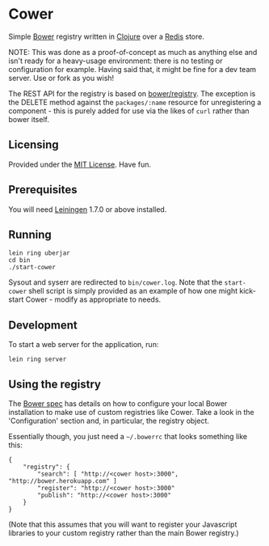 # Cower
Simple [Bower](https://github.com/bower/bower) registry written in [Clojure](http://clojure.org) over a [Redis](http://redis.io) store.

NOTE: This was done as a proof-of-concept as much as anything else and isn't ready for a heavy-usage environment: there is no testing or configuration for example. Having said that, it might be fine for a dev team server. Use or fork as you wish!

The REST API for the registry is based on [bower/registry](https://github.com/bower/registry). The exception is the DELETE method against the `packages/:name` resource for unregistering a component - this is purely added for use via the likes of `curl` rather than bower itself.

## Licensing
Provided under the [MIT License](http://opensource.org/licenses/MIT). Have fun.

## Prerequisites

You will need [Leiningen](https://github.com/technomancy/leiningen) 1.7.0 or above installed.

## Running
    lein ring uberjar
    cd bin
    ./start-cower

Sysout and syserr are redirected to `bin/cower.log`. Note that the `start-cower` shell script is simply provided as an example of how one might kick-start Cower - modify as appropriate to needs. 

## Development
To start a web server for the application, run:

    lein ring server

## Using the registry
The [Bower spec](https://docs.google.com/document/d/1APq7oA9tNao1UYWyOm8dKqlRP2blVkROYLZ2fLIjtWc) has details on how to configure your local Bower installation to make use of custom registries like Cower. Take a look in the 'Configuration' section and, in particular, the registry object.

Essentially though, you just need a `~/.bowerrc` that looks something like this:

    {
        "registry": {
            "search": [ "http://<cower host>:3000", "http://bower.herokuapp.com" ]
            "register": "http://<cower host>:3000"
            "publish": "http://<cower host>:3000"
        }
    }
    
(Note that this assumes that you will want to register your Javascript libraries to your custom registry rather than the main Bower registry.)
